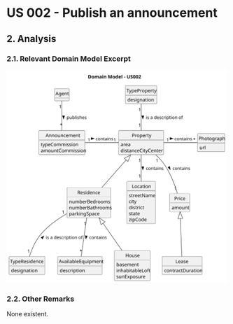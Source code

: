# US 002 - Publish an announcement

## 2. Analysis

### 2.1. Relevant Domain Model Excerpt

![Domain Model - US002](svg/us002-domain-model.svg)

### 2.2. Other Remarks

None existent.